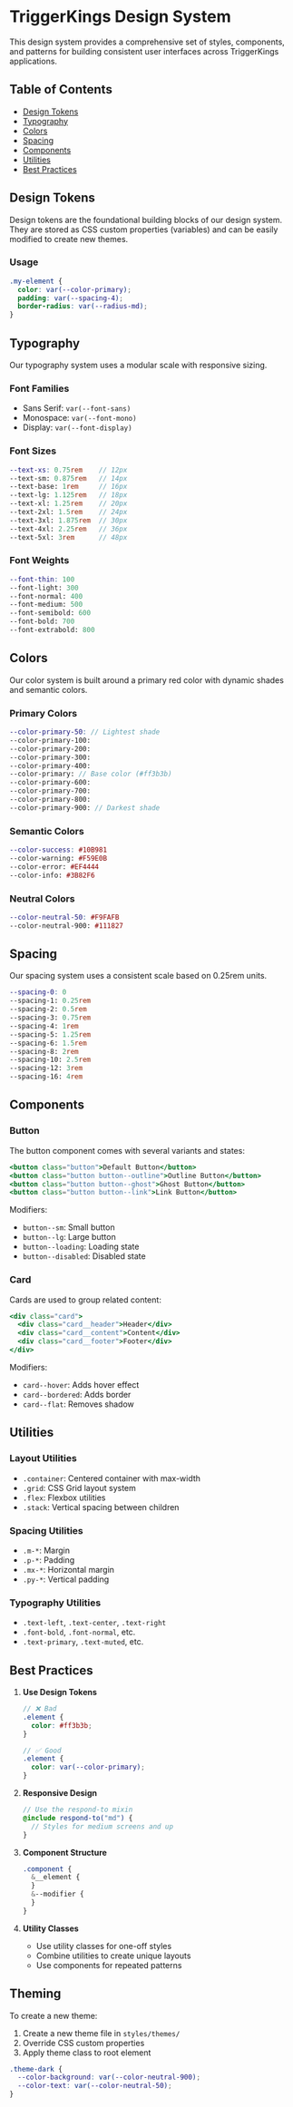# TriggerKings Design System

This design system provides a comprehensive set of styles, components, and patterns for building consistent user interfaces across TriggerKings applications.

## Table of Contents

- [Design Tokens](#design-tokens)
- [Typography](#typography)
- [Colors](#colors)
- [Spacing](#spacing)
- [Components](#components)
- [Utilities](#utilities)
- [Best Practices](#best-practices)

## Design Tokens

Design tokens are the foundational building blocks of our design system. They are stored as CSS custom properties (variables) and can be easily modified to create new themes.

### Usage

```scss
.my-element {
  color: var(--color-primary);
  padding: var(--spacing-4);
  border-radius: var(--radius-md);
}
```

## Typography

Our typography system uses a modular scale with responsive sizing.

### Font Families

- Sans Serif: `var(--font-sans)`
- Monospace: `var(--font-mono)`
- Display: `var(--font-display)`

### Font Sizes

```scss
--text-xs: 0.75rem    // 12px
--text-sm: 0.875rem   // 14px
--text-base: 1rem     // 16px
--text-lg: 1.125rem   // 18px
--text-xl: 1.25rem    // 20px
--text-2xl: 1.5rem    // 24px
--text-3xl: 1.875rem  // 30px
--text-4xl: 2.25rem   // 36px
--text-5xl: 3rem      // 48px
```

### Font Weights

```scss
--font-thin: 100
--font-light: 300
--font-normal: 400
--font-medium: 500
--font-semibold: 600
--font-bold: 700
--font-extrabold: 800
```

## Colors

Our color system is built around a primary red color with dynamic shades and semantic colors.

### Primary Colors

```scss
--color-primary-50: // Lightest shade
--color-primary-100:
--color-primary-200:
--color-primary-300:
--color-primary-400:
--color-primary: // Base color (#ff3b3b)
--color-primary-600:
--color-primary-700:
--color-primary-800:
--color-primary-900: // Darkest shade
```

### Semantic Colors

```scss
--color-success: #10B981
--color-warning: #F59E0B
--color-error: #EF4444
--color-info: #3B82F6
```

### Neutral Colors

```scss
--color-neutral-50: #F9FAFB
--color-neutral-900: #111827
```

## Spacing

Our spacing system uses a consistent scale based on 0.25rem units.

```scss
--spacing-0: 0
--spacing-1: 0.25rem
--spacing-2: 0.5rem
--spacing-3: 0.75rem
--spacing-4: 1rem
--spacing-5: 1.25rem
--spacing-6: 1.5rem
--spacing-8: 2rem
--spacing-10: 2.5rem
--spacing-12: 3rem
--spacing-16: 4rem
```

## Components

### Button

The button component comes with several variants and states:

```jsx
<button class="button">Default Button</button>
<button class="button button--outline">Outline Button</button>
<button class="button button--ghost">Ghost Button</button>
<button class="button button--link">Link Button</button>
```

Modifiers:

- `button--sm`: Small button
- `button--lg`: Large button
- `button--loading`: Loading state
- `button--disabled`: Disabled state

### Card

Cards are used to group related content:

```jsx
<div class="card">
  <div class="card__header">Header</div>
  <div class="card__content">Content</div>
  <div class="card__footer">Footer</div>
</div>
```

Modifiers:

- `card--hover`: Adds hover effect
- `card--bordered`: Adds border
- `card--flat`: Removes shadow

## Utilities

### Layout Utilities

- `.container`: Centered container with max-width
- `.grid`: CSS Grid layout system
- `.flex`: Flexbox utilities
- `.stack`: Vertical spacing between children

### Spacing Utilities

- `.m-*`: Margin
- `.p-*`: Padding
- `.mx-*`: Horizontal margin
- `.py-*`: Vertical padding

### Typography Utilities

- `.text-left`, `.text-center`, `.text-right`
- `.font-bold`, `.font-normal`, etc.
- `.text-primary`, `.text-muted`, etc.

## Best Practices

1. **Use Design Tokens**

   ```scss
   // ❌ Bad
   .element {
     color: #ff3b3b;
   }

   // ✅ Good
   .element {
     color: var(--color-primary);
   }
   ```

2. **Responsive Design**

   ```scss
   // Use the respond-to mixin
   @include respond-to("md") {
     // Styles for medium screens and up
   }
   ```

3. **Component Structure**

   ```scss
   .component {
     &__element {
     }
     &--modifier {
     }
   }
   ```

4. **Utility Classes**
   - Use utility classes for one-off styles
   - Combine utilities to create unique layouts
   - Use components for repeated patterns

## Theming

To create a new theme:

1. Create a new theme file in `styles/themes/`
2. Override CSS custom properties
3. Apply theme class to root element

```scss
.theme-dark {
  --color-background: var(--color-neutral-900);
  --color-text: var(--color-neutral-50);
}
```
